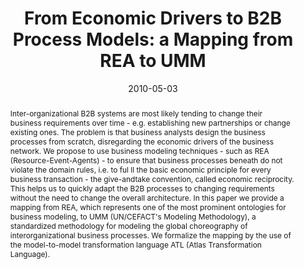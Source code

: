 ---
abstract: Inter-organizational B2B systems are most likely tending to change their
  business requirements over time - e.g. establishing new partnerships or change existing
  ones. The problem is that business analysts design the business processes from scratch,
  disregarding the economic drivers of the business network. We propose to use business
  modeling techniques - such as REA (Resource-Event-Agents) - to ensure that business
  processes beneath do not violate the domain rules, i.e. to ful ll the basic economic
  principle for every business transaction - the give-andtake convention, called economic
  reciprocity. This helps us to quickly adapt the B2B processes to changing requirements
  without the need to change the overall architecture. In this paper we provide a
  mapping from REA, which represents one of the most prominent ontologies for business
  modeling, to UMM (UN/CEFACT's Modeling Methodology), a standardized methodology
  for modeling the global choreography of interorganizational business processes.
  We formalize the mapping by the use of the model-to-model transformation language
  ATL (Atlas Transformation Language).
authors:
- Christian Huemer
- Thomas Motal
- Rainer Schuster
- Hannes Werthner
date: '2010-05-03'
featured: false
publication_types:
- '0'
publishDate: '2010-05-03'
title: 'From Economic Drivers to B2B Process Models: a Mapping from REA to UMM'
url_pdf: http://publik.tuwien.ac.at/files/PubDat_190846.pdf
---